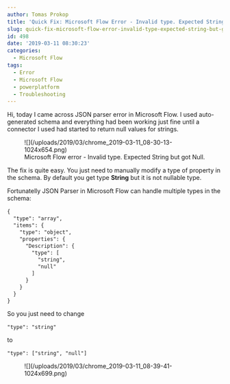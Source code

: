 ```yaml
---
author: Tomas Prokop
title: 'Quick Fix: Microsoft Flow Error - Invalid type. Expected String but got Null.'
slug: quick-fix-microsoft-flow-error-invalid-type-expected-string-but-got-null
id: 498
date: '2019-03-11 08:30:23'
categories:
  - Microsoft Flow
tags:
  - Error
  - Microsoft Flow
  - powerplatform
  - Troubleshooting
---
```


Hi, today I came across JSON parser error in Microsoft Flow. I used auto-generated schema and everything had been working just fine until a connector I used had started to return null values for strings.

<div class="wp-block-image">

<figure class="aligncenter">![](/uploads/2019/03/chrome_2019-03-11_08-30-13-1024x654.png)

<figcaption>Microsoft Flow error - Invalid type. Expected String but got Null.</figcaption>

</figure>

</div>

The fix is quite easy. You just need to manually modify a type of property in the schema. By default you get type **String** but it is not nullable type.

Fortunatelly JSON Parser in Microsoft Flow can handle multiple types in the schema:

    {
      "type": "array",
      "items": {
        "type": "object",
        "properties": {
          "Description": {
            "type": [
              "string",
              "null"
            ]
          }
        }
      }
    }

So you just need to change

    "type": "string"

to

    "type": ["string", "null"]

<figure class="wp-block-image">![](/uploads/2019/03/chrome_2019-03-11_08-39-41-1024x699.png)</figure>